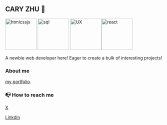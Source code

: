 ## CARY ZHU :wave:

<img src="https://repository-images.githubusercontent.com/453651901/539f84fe-4ed8-4173-b6b2-68c0153da097" height="100" alt="htmlcssjs"> <img src="https://www.techmonitor.ai/wp-content/uploads/sites/29/2016/06/SQL.png" height="100" alt="sql"> <img src="https://webdesignerdepot-wp.s3.us-east-2.amazonaws.com/2023/11/28054118/UX.jpg" height="100" alt="UX"><img src="https://upload.wikimedia.org/wikipedia/commons/thumb/a/a7/React-icon.svg/1200px-React-icon.svg.png" height="100" alt="react">

A newbie web developer here! Eager to create a bulk of interesting projects!

### About me ###
[my portfolio](https://github.com/CodeCary80/resume2).

### :mailbox_with_no_mail: How to reach me ###
[X](https://twitter.com/zhu72286)

[Linkdin](in/tianrui-zhu-a443bb262)




